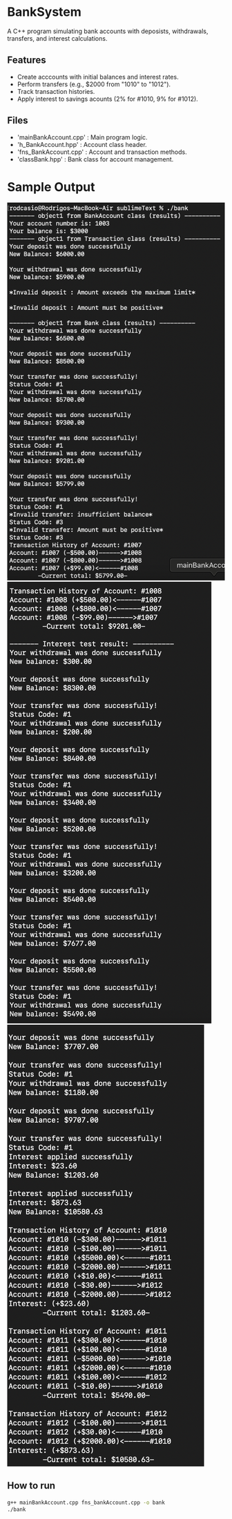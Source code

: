 # BankSystem
A C++ program simulating bank accounts with deposists, withdrawals, transfers, and interest calculations.

## Features
-  Create acccounts with initial balances and interest rates.
-  Perform transfers (e.g., $2000 from "1010" to "1012").
-  Track transaction histories.
-  Apply interest to savings acounts (2% for #1010, 9% for #1012).

## Files 
-  'mainBankAccount.cpp' : Main program logic.
-  'h_BankAccount.hpp' : Account class header.
-  'fns_BankAccount.cpp' : Account and transaction methods.
-  'classBank.hpp' : Bank class for account management.

# Sample Output 
![Bank Output](screenshot3.png)
![Bank Output](screenshot2.png)
![Bank Output](screenshot1.png)


## How to run
```bash
g++ mainBankAccount.cpp fns_bankAccount.cpp -o bank
./bank
